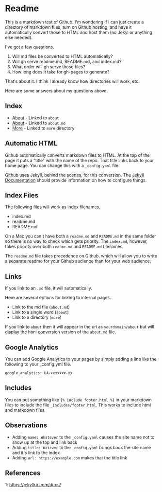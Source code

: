 # Readme

This is a markdown test of Github. I'm wondering if I can just create a directory of markdown files, turn on Github hosting, and have it automatically convert those to HTML and host them (no Jekyl or anything else needed).

I've got a few questions.

1. Will md files be converted to HTML automatically?
2. Will gh serve readme.md, README.md, and index.md?
3. What order will gh serve those files?
4. How long does it take for gh-pages to generate?

That's about it. I think I already know how directories will work, etc.

Here are some answers about my questions above.

## Index

- [About](about) - Linked to `about`
- [About](about.md) - Linked to `about.md`
- [More](more) - Linked to `more` directory

## Automatic HTML

Github automatically converts markdown files to HTML. At the top of the page it puts a "title" with the name of the repo. That title links back to your home page. You can change this with a `_config.yaml` file.

Github uses Jekyll, behind the scenes, for this conversion. The [Jekyll Documentation](1) should provide information on how to configure things.

## Index Files

The following files will work as index filenames.

- index.md
- readme.md
- README.md

On a Mac you can't have both a `readme.md` and `README.md` in the same folder so there is no way to check which gets priority. The `index.md`, however, takes priority over both `readme.md` and `README.md` filenames.

The `readme.md` file takes precedence on Github, which will allow you to write a separate readme for your Github audience than for your web audience.

## Links

If you link to an `.md` file, it will automatically.

Here are several options for linking to internal pages.

- Link to the md file (`about.md`)
- Link to a single word (`about`)
- Link to a directory (`more`)

If you link to `about` then it will appear in the uri as `yourdomain/about` but will display the html conversion version of the `about.md` file.

## Google Analytics

You can add Google Analytics to your pages by simply adding a line like the following to your _config.yml file.

`google_analytics: UA-xxxxxxx-xx`

## Includes

You can put something like `{% include footer.html %}` in your markdown files to include the file `_includes/footer.html`. This works to include html and markdown files.

## Observations

- Adding `name: Whatever` to the `_config.yaml` causes the site name not to show up at the top and link back
- Adding `title: Watever` to the `_config.yaml` brings back the site name and it's link to the index
- Adding `url: https://example.com` makes that the title link

## References

1: https://jekyllrb.com/docs/
